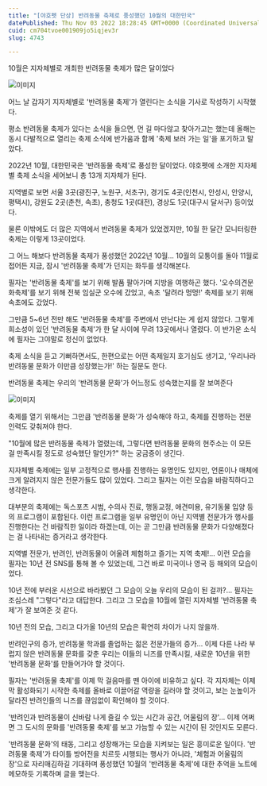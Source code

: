 ```yaml
---
title: "[야호펫 단상] 반려동물 축제로 풍성했던 10월의 대한민국"
datePublished: Thu Nov 03 2022 18:28:45 GMT+0000 (Coordinated Universal Time)
cuid: cm704tvoe001909jo5iqjev3r
slug: 4743

---
```



10월은 지자체별로 개최한 반려동물 축제가 많은 달이었다

![이미지](https://cdn.hashnode.com/res/hashnode/image/upload/v1739257194520/6660eb60-780c-4c3e-89b3-7bbf5cbc3e57.png)

어느 날 갑자기 지자체별로 '반려동물 축제'가 열린다는 소식을 기사로 작성하기 시작했다.

평소 반려동물 축제가 있다는 소식을 들으면, 먼 길 마다않고 찾아가고는 했는데 올해는 동시 다발적으로 열리는 축제 소식에 반가움과 함께 '축제 보러 가는 일'을 포기하고 말았다.

2022년 10월, 대한민국은 '반려동물 축제'로 풍성한 달이었다. 야호펫에 소개한 지자체별 축제 소식을 세어보니 총 13개 지자체가 된다.

지역별로 보면 서울 3곳(광진구, 노원구, 서초구), 경기도 4곳(인천시, 안성시, 안양시, 평택시), 강원도 2곳(춘천, 속초), 충청도 1곳(대전), 경상도 1곳(대구시 달서구) 등이었다.

물론 이밖에도 더 많은 지역에서 반려동물 축제가 있었겠지만, 10월 한 달간 모니터링한 축제는 이렇게 13곳이었다.

그 어느 해보다 반려동물 축제가 풍성했던 2022년 10월... 10월의 모퉁이를 돌아 11월로 접어든 지금, 잠시 '반려동물 축제'가 던지는 화두를 생각해본다.

필자는 '반려동물 축제'를 보기 위해 발품 팔아가며 지방을 여행하곤 했다. '오수의견문화축제'를 보기 위해 전북 임실군 오수에 갔었고, 속초 '달려라 멍멍!' 축제를 보기 위해 속초에도 갔었다.

그만큼 5~6년 전만 해도 '반려동물 축제'를 주변에서 만난다는 게 쉽지 않았다. 그렇게 희소성이 있던 '반려동물 축제'가 한 달 사이에 무려 13곳에서나 열렸다. 이 반가운 소식에 필자는 그야말로 정신이 없었다.

축제 소식을 듣고 기뻐하면서도, 한편으로는 어떤 축제일지 호기심도 생기고, '우리나라 반려동물 문화가 이만큼 성장했는가!' 하는 질문도 한다.

반려동물 축제는 우리의 '반려동물 문화'가 어느정도 성숙했는지를 잘 보여준다

![이미지](https://cdn.hashnode.com/res/hashnode/image/upload/v1739257197224/e817d8d4-c853-4d51-bd96-0bc0a344fb73.jpeg)

축제를 열기 위해서는 그만큼 '반려동물 문화'가 성숙해야 하고, 축제를 진행하는 전문 인력도 갖춰져야 한다.

"10월에 많은 반려동물 축제가 열렸는데, 그렇다면 반려동물 문화의 현주소는 이 모든 걸 만족시킬 정도로 성숙했단 말인가?" 하는 궁금증이 생긴다.

지자체별 축제에는 일부 고정적으로 행사를 진행하는 유명인도 있지만, 언론이나 매체에 크게 알려지지 않은 전문가들도 많이 있었다. 그리고 필자는 이런 모습을 바람직하다고 생각한다.

대부분의 축제에는 독스포츠 시범, 수의사 진료, 행동교정, 애견미용, 유기동물 입양 등의 프로그램이 포함된다. 이런 프로그램을 일부 유명인이 아닌 지역별 전문가가 행사를 진행한다는 건 바람직한 일이라 하겠는데, 이는 곧 그만큼 반려동물 문화가 다양해졌다는 걸 나타내는 증거라고 생각한다.

지역별 전문가, 반려인, 반려동물이 어울려 체험하고 즐기는 지역 축제!... 이런 모습을 필자는 10년 전 SNS를 통해 볼 수 있었는데, 그건 바로 미국이나 영국 등 해외의 모습이었다.

10년 전에 부러운 시선으로 바라봤던 그 모습이 오늘 우리의 모습이 된 걸까?... 필자는 조심스레 "그렇다"라고 대답한다. 그리고 그 모습을 10월에 열린 지자체별 '반려동물 축제'가 잘 보여준 것 같다.

10년 전의 모습, 그리고 다가올 10년의 모습은 확연히 차이가 나지 않을까.

반려인구의 증가, 반려동물 학과를 졸업하는 젊은 전문가들의 증가... 이제 다른 나라 부럽지 않은 반려동물 문화를 갖춘 우리는 이들의 니즈를 만족시킬, 새로운 10년을 위한 '반려동물 문화'를 만들어가야 할 것이다.

필자는 '반려동물 축제'를 이제 막 걸음마를 뗀 아이에 비유하고 싶다. 각 지자체는 이제 막 활성화되기 시작한 축제를 올바로 이끌어갈 역량을 길러야 할 것이고, 보는 눈높이가 달라진 반려인들의 니즈를 끊임없이 확인해야 할 것이다.

'반려인과 반려동물이 신바람 나게 즐길 수 있는 시간과 공간, 어울림의 장'... 이제 어쩌면 그 도시의 문화를 '반려동물 축제'를 보고 가늠할 수 있는 시간이 된 것인지도 모른다.

'반려동물 문화'의 태동, 그리고 성장해가는 모습을 지켜보는 일은 흥미로운 일이다. '반려동물 축제'가 타이틀 방어전을 치르듯 시행되는 행사가 아니라, '체험과 어울림의 장'으로 자리매김하길 기대하며 풍성했던 10월의 '반려동물 축제'에 대한 추억을 노트에 메모하듯 기록하며 글을 맺는다.